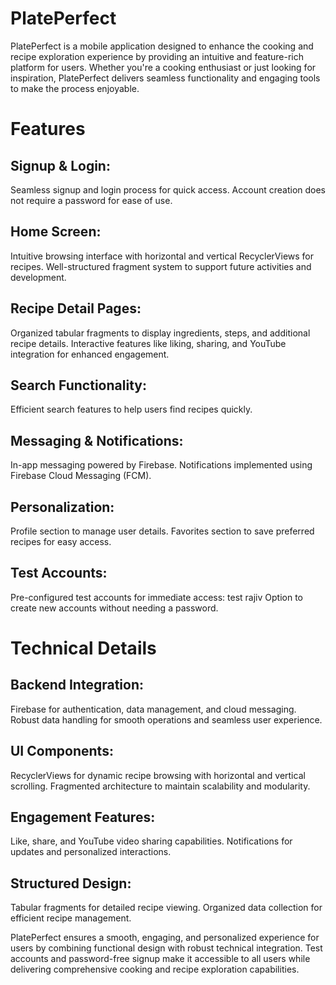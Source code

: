 # PlatePerfect
PlatePerfect is a mobile application designed to enhance the cooking and recipe exploration experience by providing an intuitive and feature-rich platform for users. Whether you're a cooking enthusiast or just looking for inspiration, PlatePerfect delivers seamless functionality and engaging tools to make the process enjoyable.

# Features

## Signup & Login:
Seamless signup and login process for quick access.
Account creation does not require a password for ease of use.

## Home Screen:
Intuitive browsing interface with horizontal and vertical RecyclerViews for recipes.
Well-structured fragment system to support future activities and development.

## Recipe Detail Pages:
Organized tabular fragments to display ingredients, steps, and additional recipe details.
Interactive features like liking, sharing, and YouTube integration for enhanced engagement.

## Search Functionality:
Efficient search features to help users find recipes quickly.

## Messaging & Notifications:
In-app messaging powered by Firebase.
Notifications implemented using Firebase Cloud Messaging (FCM).

## Personalization:
Profile section to manage user details.
Favorites section to save preferred recipes for easy access.

## Test Accounts:
Pre-configured test accounts for immediate access:
test
rajiv
Option to create new accounts without needing a password.

# Technical Details

## Backend Integration:
Firebase for authentication, data management, and cloud messaging.
Robust data handling for smooth operations and seamless user experience.

## UI Components:
RecyclerViews for dynamic recipe browsing with horizontal and vertical scrolling.
Fragmented architecture to maintain scalability and modularity.

## Engagement Features:
Like, share, and YouTube video sharing capabilities.
Notifications for updates and personalized interactions.

## Structured Design:
Tabular fragments for detailed recipe viewing.
Organized data collection for efficient recipe management.

PlatePerfect ensures a smooth, engaging, and personalized experience for users by combining functional design with robust technical integration. Test accounts and password-free signup make it accessible to all users while delivering comprehensive cooking and recipe exploration capabilities.

